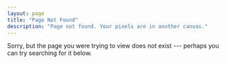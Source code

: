 ```yaml
---
layout: page
title: "Page Not Found"
description: "Page not found. Your pixels are in another canvas."
---  
```


Sorry, but the page you were trying to view does not exist --- perhaps you can try searching for it below.


<script type="text/javascript">
    // notify user if redirect found

    // make sure url is longer than 4 chars, prevents redirect looping
    if (window.location.pathname.length > 5){    
        var checkUid = window.location.pathname.split("/");
      if (checkUid[1].length == 4){
        document.write("Attempting to redirect in 5 seconds...");
      }
    // redirect if possible uid found
    setTimeout(function(){
      var checkUid = window.location.pathname.split("/");
      if (checkUid[1].length == 4){
        uid = checkUid[1];
        var newurl = window.location.protocol + "//" + window.location.hostname + ":" + window.location.port + "/" + uid;
    console.log("attempting redirect to "+newurl);
        document.write('Redirecting to <a href="'+newurl+'">'+newurl+'</a>');
        window.location.assign(newurl)
      }
    }, 5000);
}     
</script>

<script type="text/javascript">
  var GOOG_FIXURL_LANG = 'en';
  var GOOG_FIXURL_SITE = '{{ site.url }}'
</script>
<script type="text/javascript"
  src="http://linkhelp.clients.google.com/tbproxy/lh/wm/fixurl.js">
</script>
